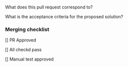 What does this pull request correspond to?

What is the acceptance criteria for the proposed solution? 

### Merging checklist

[] PR Approved

[] All checkd pass

[] Manual test approved